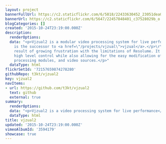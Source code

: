 ```yaml
---
layout: project
bannerFullUrl: https://c2.staticflickr.com/6/5818/22433630452_23051dea01_o.jpg
bannerUrl: https://c2.staticflickr.com/6/5647/22457848401_c37528029b_o.jpg
blogCategories: []
created: '2015-10-24T23:19:00.000Z'
description:
  renderOptions: 
  data: "<p>Vjzual2 is a modular video processing system for live performance.</p>\r\n<p>It
    is the successor to <a href=\"/projects/vjzual\">vjzual</a>.</p>\r\n<p>It is the
    result of growing frustration with the limitations of Resolume. It aims to provide
    high level control while also allowing for the easy modification of core systems,
    processing modules, and video sources.</p>"
  dataType: html
flickrSetId: '72157659874278280'
githubRepo: t3kt/vjzual2
key: vjzual2
navItems:
- url: https://github.com/t3kt/vjzual2
  text: github
  external: true
summary:
  renderOptions: 
  data: "<p>Vjzual2 is a video processing system for live performance</p>"
  dataType: html
title: vjzual2
updated: '2015-10-24T23:19:00.000Z'
vimeoAlbumId: '3594179'
showcase: true
---
```

